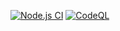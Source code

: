[![Node.js CI](https://github.com/zolotyh/romka/actions/workflows/ci.yaml/badge.svg)](https://github.com/zolotyh/romka/actions/workflows/ci.yaml)
[![CodeQL](https://github.com/zolotyh/romka/actions/workflows/codeql-analysis.yml/badge.svg)](https://github.com/zolotyh/romka/actions/workflows/codeql-analysis.yml)
